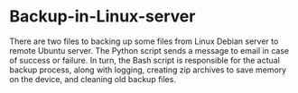 # Backup-in-Linux-server
There are two files to backing up some files from Linux Debian server to remote Ubuntu server. The Python script sends a message to email in case of success or failure. In turn, the Bash script is responsible for the actual backup process, along with logging, creating zip archives to save memory on the device, and cleaning old backup files.
